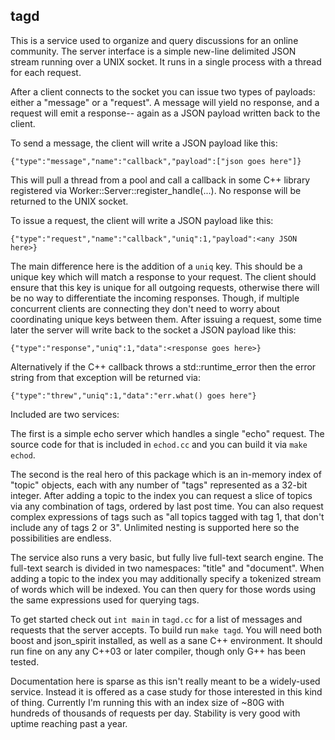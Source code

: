 ## tagd

This is a service used to organize and query discussions for an online
community. The server interface is a simple new-line delimited JSON stream
running over a UNIX socket. It runs in a single process with a thread for each
request.

After a client connects to the socket you can issue two types of payloads:
either a "message" or a "request". A message will yield no response, and a
request will emit a response-- again as a JSON payload written back to the
client.

To send a message, the client will write a JSON payload like this:
```
{"type":"message","name":"callback","payload":["json goes here"]}
```

This will pull a thread from a pool and call a callback in some C++ library
registered via Worker::Server::register_handle(...). No response will be
returned to the UNIX socket.

To issue a request, the client will write a JSON payload like this:
```
{"type":"request","name":"callback","uniq":1,"payload":<any JSON here>}
```

The main difference here is the addition of a `uniq` key. This should be a
unique key which will match a response to your request. The client should ensure
that this key is unique for all outgoing requests, otherwise there will be no
way to differentiate the incoming responses. Though, if multiple concurrent
clients are connecting they don't need to worry about coordinating unique keys
between them. After issuing a request, some time later the server will write
back to the socket a JSON payload like this:
```
{"type":"response","uniq":1,"data":<response goes here>}
```

Alternatively if the C++ callback throws a std::runtime_error then the error
string from that exception will be returned via:
```
{"type":"threw","uniq":1,"data":"err.what() goes here"}
```

Included are two services:

The first is a simple echo server which handles a single "echo" request. The
source code for that is included in `echod.cc` and you can build it via
`make echod`.

The second is the real hero of this package which is an in-memory index of
"topic" objects, each with any number of "tags" represented as a 32-bit integer.
After adding a topic to the index you can request a slice of topics via any
combination of tags, ordered by last post time. You can also request complex
expressions of tags such as "all topics tagged with tag 1, that don't include
any of tags 2 or 3". Unlimited nesting is supported here so the possibilities
are endless.

The service also runs a very basic, but fully live full-text search engine. The
full-text search is divided in two namespaces: "title" and "document". When
adding a topic to the index you may additionally specify a tokenized stream of
words which will be indexed. You can then query for those words using the same
expressions used for querying tags.

To get started check out `int main` in `tagd.cc` for a list of messages and
requests that the server accepts. To build run `make tagd`. You will need both
boost and json_spirit installed, as well as a sane C++ environment. It should
run fine on any any C++03 or later compiler, though only G++ has been tested.

Documentation here is sparse as this isn't really meant to be a widely-used
service. Instead it is offered as a case study for those interested in this kind
of thing. Currently I'm running this with an index size of ~80G with hundreds of
thousands of requests per day. Stability is very good with uptime reaching past
a year.
